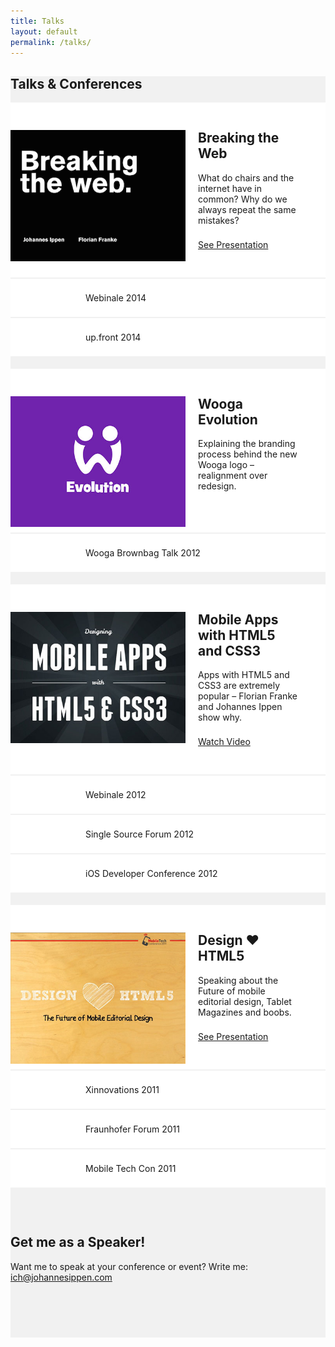 ```yaml
---
title: Talks
layout: default
permalink: /talks/
---
```

<style>
  .talks {
    background: #F1F1F1;
  }
  .talk {
    background: #fff;
    text-align: left;
    padding: 44px 44px 44px 300px;
    margin-bottom: 2px;
  }
  .talk h2 {
    margin-top: 0;
  }
  .talk p {
    margin: 0 0 22px 0;
  }
  .talk img {
    position: absolute;
    width: 280px;
    margin-left: -300px;
  }
	.conference {
		text-align: left;
		background: #fff;
		padding: 22px 44px 22px 120px;
		margin-bottom: 2px;
	}
	.conference + .talk {
		margin-top: 20px;
	}
	.hireme {
		padding-top: 44px;
		padding-bottom: 88px;
	}
</style>
<section class="talks">
	<h1>Talks &amp; Conferences</h1>
  <div class="inner">
    <div class="talk">
      <img src="/img/breaking-the-web.png">
      <h2>Breaking the Web</h2>
      <p>What do chairs and the internet have in common? Why do we always repeat the same mistakes?</p>
			<a href="http://www.slideshare.net/johannesippen/breaking-the-web-webinale-2014" class="btn">See Presentation</a>
    </div>
		<div class="conference">Webinale 2014</div>
		<div class="conference">up.front 2014</div>
		<div class="talk">
      <img src="/img/talk1.jpg">
      <h2>Wooga Evolution</h2>
      <p>Explaining the branding process behind the new Wooga logo – realignment over redesign.</p>
    </div>
		<div class="conference">Wooga Brownbag Talk 2012</div>
		<div class="talk">
      <img src="/img/talk2.jpg">
      <h2>Mobile Apps with HTML5 and CSS3</h2>
      <p>Apps with HTML5 and CSS3 are extremely popular – Florian Franke and Johannes Ippen show why.</p>
			<a href="https://www.youtube.com/watch?v=v_SJgfIuZrs" class="btn">Watch Video</a>
    </div>
		<div class="conference">Webinale 2012</div>
		<div class="conference">Single Source Forum 2012</div>
		<div class="conference">iOS Developer Conference 2012</div>
		<div class="talk">
      <img src="/img/talk3.jpg">
      <h2>Design ❤ HTML5</h2>
      <p>Speaking about the Future of mobile editorial design, Tablet Magazines and boobs.</p>
			<a href="http://www.slideshare.net/johannesippen/design-html5-the-future-of-mobile-editorial-design" class="btn">See Presentation</a>
    </div>
		<div class="conference">Xinnovations 2011</div>
		<div class="conference">Fraunhofer Forum 2011</div>
		<div class="conference">Mobile Tech Con 2011</div>
  </div>
	<div class="inner hireme">
		<h2>Get me as a Speaker!</h2>
		Want me to speak at your conference or event? Write me: <a href="mailto:ich@johannesippen.com">ich@johannesippen.com</a>
	</div>
</section>